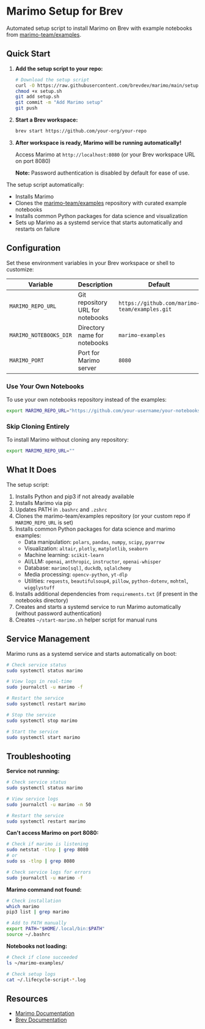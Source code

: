 # Marimo Setup for Brev

Automated setup script to install Marimo on Brev with example notebooks from [marimo-team/examples](https://github.com/marimo-team/examples).

## Quick Start

1. **Add the setup script to your repo:**
   ```bash
   # Download the setup script
   curl -O https://raw.githubusercontent.com/brevdev/marimo/main/setup.sh
   chmod +x setup.sh
   git add setup.sh
   git commit -m "Add Marimo setup"
   git push
   ```

2. **Start a Brev workspace:**
   ```bash
   brev start https://github.com/your-org/your-repo
   ```

3. **After workspace is ready, Marimo will be running automatically!**
   
   Access Marimo at `http://localhost:8080` (or your Brev workspace URL on port 8080)
   
   **Note:** Password authentication is disabled by default for ease of use.

The setup script automatically:
- Installs Marimo
- Clones the [marimo-team/examples](https://github.com/marimo-team/examples) repository with curated example notebooks
- Installs common Python packages for data science and visualization
- Sets up Marimo as a systemd service that starts automatically and restarts on failure

## Configuration

Set these environment variables in your Brev workspace or shell to customize:

| Variable | Description | Default |
|----------|-------------|---------|
| `MARIMO_REPO_URL` | Git repository URL for notebooks | `https://github.com/marimo-team/examples.git` |
| `MARIMO_NOTEBOOKS_DIR` | Directory name for notebooks | `marimo-examples` |
| `MARIMO_PORT` | Port for Marimo server | `8080` |

### Use Your Own Notebooks

To use your own notebooks repository instead of the examples:

```bash
export MARIMO_REPO_URL="https://github.com/your-username/your-notebooks.git"
```

### Skip Cloning Entirely

To install Marimo without cloning any repository:

```bash
export MARIMO_REPO_URL=""
```

## What It Does

The setup script:
1. Installs Python and pip3 if not already available
2. Installs Marimo via pip
3. Updates PATH in `.bashrc` and `.zshrc`
4. Clones the marimo-team/examples repository (or your custom repo if `MARIMO_REPO_URL` is set)
5. Installs common Python packages for data science and marimo examples:
   - Data manipulation: `polars`, `pandas`, `numpy`, `scipy`, `pyarrow`
   - Visualization: `altair`, `plotly`, `matplotlib`, `seaborn`
   - Machine learning: `scikit-learn`
   - AI/LLM: `openai`, `anthropic`, `instructor`, `openai-whisper`
   - Database: `marimo[sql]`, `duckdb`, `sqlalchemy`
   - Media processing: `opencv-python`, `yt-dlp`
   - Utilities: `requests`, `beautifulsoup4`, `pillow`, `python-dotenv`, `mohtml`, `wigglystuff`
6. Installs additional dependencies from `requirements.txt` (if present in the notebooks directory)
7. Creates and starts a systemd service to run Marimo automatically (without password authentication)
8. Creates `~/start-marimo.sh` helper script for manual runs

## Service Management

Marimo runs as a systemd service and starts automatically on boot:

```bash
# Check service status
sudo systemctl status marimo

# View logs in real-time
sudo journalctl -u marimo -f

# Restart the service
sudo systemctl restart marimo

# Stop the service
sudo systemctl stop marimo

# Start the service
sudo systemctl start marimo
```

## Troubleshooting

**Service not running:**
```bash
# Check service status
sudo systemctl status marimo

# View service logs
sudo journalctl -u marimo -n 50

# Restart the service
sudo systemctl restart marimo
```

**Can't access Marimo on port 8080:**
```bash
# Check if marimo is listening
sudo netstat -tlnp | grep 8080
# or
sudo ss -tlnp | grep 8080

# Check service logs for errors
sudo journalctl -u marimo -f
```

**Marimo command not found:**
```bash
# Check installation
which marimo
pip3 list | grep marimo

# Add to PATH manually
export PATH="$HOME/.local/bin:$PATH"
source ~/.bashrc
```

**Notebooks not loading:**
```bash
# Check if clone succeeded
ls ~/marimo-examples/

# Check setup logs
cat ~/.lifecycle-script-*.log
```

## Resources

- [Marimo Documentation](https://docs.marimo.io)
- [Brev Documentation](https://docs.brev.dev)
